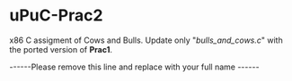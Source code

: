 # uPuC-Prac2
x86 C assigment of Cows and Bulls.
Update only "_bulls_and_cows.c_" with the ported version of **Prac1**.

------Please remove this line and replace with your full name ------
